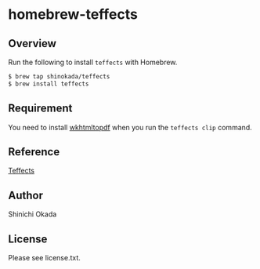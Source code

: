 # homebrew-teffects

## Overview

Run the following to install `teffects` with Homebrew.

```sh
$ brew tap shinokada/teffects
$ brew install teffects
```

## Requirement

You need to install [wkhtmltopdf](https://wkhtmltopdf.org/downloads.html) when you run the `teffects clip` command.

## Reference

[Teffects](https://github.com/shinokada/teffects)

## Author

Shinichi Okada

## License

Please see license.txt.

